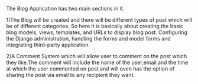 The Blog Application has two main sections in  it.

1)The Blog will be created and there will be different types of post which will be of different categories.
So here it is basically about creating the basic blog models, views, templates, and URLs to display blog post.
Configuring the Django administration, handling the forms and model forms and integrating third-party application.

2)A Comment System which will allow user to comment on the post which they like.The comment will include the name of the user,email
and the time at which the user commented on post and will even has the option of sharing the post via email to any recipient they want.
